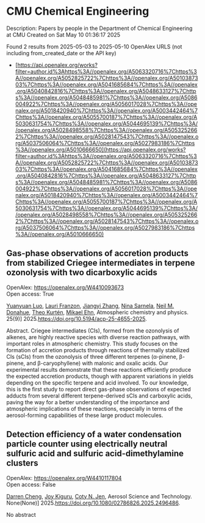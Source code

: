 # CMU Chemical Engineering
Description: Papers by people in the Department of Chemical Engineering at CMU
Created on Sat May 10 01:36:17 2025

Found 2 results from 2025-05-03 to 2025-05-10
OpenAlex URLS (not including from_created_date or the API key)
- [https://api.openalex.org/works?filter=author.id%3Ahttps%3A//openalex.org/A5063320716%7Chttps%3A//openalex.org/A5052825722%7Chttps%3A//openalex.org/A5010387303%7Chttps%3A//openalex.org/A5041685684%7Chttps%3A//openalex.org/A5040842816%7Chttps%3A//openalex.org/A5048633127%7Chttps%3A//openalex.org/A5048485981%7Chttps%3A//openalex.org/A5086004922%7Chttps%3A//openalex.org/A5056017028%7Chttps%3A//openalex.org/A5018420940%7Chttps%3A//openalex.org/A5003442464%7Chttps%3A//openalex.org/A5055700187%7Chttps%3A//openalex.org/A5030631754%7Chttps%3A//openalex.org/A5044695139%7Chttps%3A//openalex.org/A5028498558%7Chttps%3A//openalex.org/A5053252662%7Chttps%3A//openalex.org/A5028147543%7Chttps%3A//openalex.org/A5037506064%7Chttps%3A//openalex.org/A5027983186%7Chttps%3A//openalex.org/A5010666650](https://api.openalex.org/works?filter=author.id%3Ahttps%3A//openalex.org/A5063320716%7Chttps%3A//openalex.org/A5052825722%7Chttps%3A//openalex.org/A5010387303%7Chttps%3A//openalex.org/A5041685684%7Chttps%3A//openalex.org/A5040842816%7Chttps%3A//openalex.org/A5048633127%7Chttps%3A//openalex.org/A5048485981%7Chttps%3A//openalex.org/A5086004922%7Chttps%3A//openalex.org/A5056017028%7Chttps%3A//openalex.org/A5018420940%7Chttps%3A//openalex.org/A5003442464%7Chttps%3A//openalex.org/A5055700187%7Chttps%3A//openalex.org/A5030631754%7Chttps%3A//openalex.org/A5044695139%7Chttps%3A//openalex.org/A5028498558%7Chttps%3A//openalex.org/A5053252662%7Chttps%3A//openalex.org/A5028147543%7Chttps%3A//openalex.org/A5037506064%7Chttps%3A//openalex.org/A5027983186%7Chttps%3A//openalex.org/A5010666650)

## Gas-phase observations of accretion products from stabilized Criegee intermediates in terpene ozonolysis with two dicarboxylic acids   

OpenAlex: https://openalex.org/W4410093673    
Open access: True
    
[Yuanyuan Luo](https://openalex.org/A5101469124), [Lauri Franzon](https://openalex.org/A5056560174), [Jiangyi Zhang](https://openalex.org/A5102767311), [Nina Sarnela](https://openalex.org/A5049775246), [Neil M. Donahue](https://openalex.org/A5041685684), [Theo Kurtén](https://openalex.org/A5089404351), [Mikael Ehn](https://openalex.org/A5013864377), Atmospheric chemistry and physics. 25(9)] 2025.https://doi.org/10.5194/acp-25-4655-2025.
    
Abstract. Criegee intermediates (CIs), formed from the ozonolysis of alkenes, are highly reactive species with diverse reaction pathways, with important roles in atmospheric chemistry. This study focuses on the formation of accretion products through reactions of thermally stabilized CIs (sCIs) from the ozonolysis of three different terpenes (α-pinene, β-pinene, and β-caryophyllene) with malonic and oxalic acids. Our experimental results demonstrate that these reactions efficiently produce the expected accretion products, though with apparent variations in yields depending on the specific terpene and acid involved. To our knowledge, this is the first study to report direct gas-phase observations of expected adducts from several different terpene-derived sCIs and carboxylic acids, paving the way for a better understanding of the importance and atmospheric implications of these reactions, especially in terms of the aerosol-forming capabilities of these large product molecules.    

    

## Detection efficiency of a water condensation particle counter using electrically neutral sulfuric acid and sulfuric acid-dimethylamine clusters   

OpenAlex: https://openalex.org/W4410117804    
Open access: False
    
[Darren Cheng](https://openalex.org/A5015910436), [Joy Kiguru](https://openalex.org/A5117448431), [Coty N. Jen](https://openalex.org/A5055700187), Aerosol Science and Technology. None(None)] 2025.https://doi.org/10.1080/02786826.2025.2496486.
    
No abstract    

    

